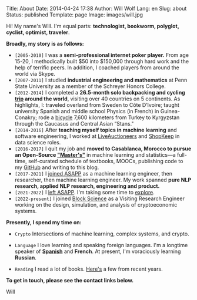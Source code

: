Title: About
Date: 2014-04-24 17:38
Author: Will Wolf
Lang: en
Slug: about
Status: published
Template: page
Image: images/will.jpg

Hi! My name's Will. I'm equal parts: **technologist, bookworm, polyglot, cyclist, optimist, traveler**.

**Broadly, my story is as follows:**

- `[2005-2010]` I was a **semi-professional internet poker player.** From age 15-20, I methodically built $50 into $150,000 through hard work and the help of terrific peers. In addition, I coached players from around the world via Skype.
- `[2007-2011]` I studied **industrial engineering and mathematics** at Penn State University as a member of the Schreyer Honors College.
- `[2012-2014]` I completed a **26.5-month solo backpacking and cycling [trip](http://www.willtravellife.com) around the world**, visiting over 40 countries on 5 continents. As highlights, I: traveled overland from Sweden to Côte D’Ivoire; taught university Spanish and middle school Physics (in French) in Guinea-Conakry; rode a [bicycle](http://willtravellife.com/category/will-bikes-central-asia/) 7,600 kilometers from Turkey to Kyrgyzstan through the Caucasus and Central Asian “Stans."
- `[2014-2016]` After **teaching myself topics in machine learning** and software engineering, I worked at [LiveAuctioneers](https://www.liveauctioneers.com) and [ShopKeep](https://www.shopkeep.com) in data science roles.
- `[2016-2017]` I quit my job and **moved to Casablanca, Morocco to pursue an Open-Source ["Master's"]({filename}/life/my-open-source-machine-learning-masters-in-casablanca-morocco.md)** in machine learning and statistics—a full-time, self-curated schedule of textbooks, MOOCs, publishing code to my [GitHub](https://github.com/cavaunpeu) and writing to this blog.
- `[2017-2021]` I [joined ASAPP]({filename}/life/joining-asapp.md) as a machine learning engineer, then researcher, then machine learning engineer. My work spanned **pure NLP research, applied NLP research, engineering and product.**
- `[2021-2022]` I [left ASAPP]({filename}/life/leaving-asapp.md). I'm taking some time to [explore]({filename}/life/exploring-crypto.md).
- `[2022-present]` I joined [Block Science](https://block.science/) as a Visiting Research Engineer working on the design, simulation, and analysis of cryptoeconomic systems.

**Presently, I spend my time on:**

- `Crypto` Intersections of machine learning, complex systems, and crypto.

- `Language` I love learning and speaking foreign languages. I'm a longtime speaker of **[Spanish](http://willwolf.io/es/)** and **French**. At present, I'm voraciously learning **Russian**.

- `Reading` I read a lot of books. [Here's]({filename}/pages/books.md) a few from recent years.

**To get in touch, please see the contact links below.**

Will
